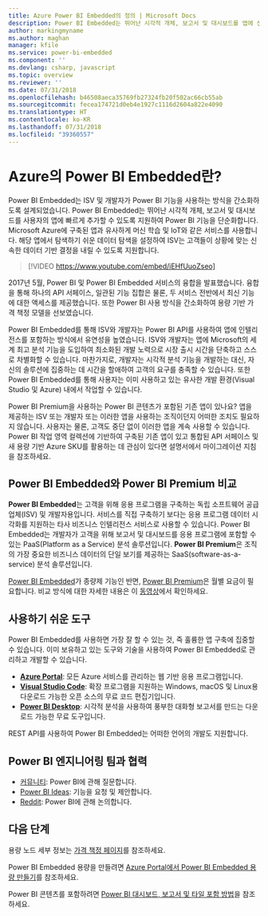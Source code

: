 ```yaml
---
title: Azure Power BI Embedded의 정의 | Microsoft Docs
description: Power BI Embedded는 뛰어난 시각적 개체, 보고서 및 대시보드를 앱에 신속하게 추가할 수 있도록 지원하여 ISV와 개발자가 Power BI 기능을 사용하는 방식을 단순화하도록 설계되었습니다.
author: markingmyname
ms.author: maghan
manager: kfile
ms.service: power-bi-embedded
ms.component: ''
ms.devlang: csharp, javascript
ms.topic: overview
ms.reviewer: ''
ms.date: 07/31/2018
ms.openlocfilehash: b46508aeca35769fb27324fb20f502ac66cb55ab
ms.sourcegitcommit: fecea174721d0eb4e1927c1116d2604a822e4090
ms.translationtype: HT
ms.contentlocale: ko-KR
ms.lasthandoff: 07/31/2018
ms.locfileid: "39360557"
---
```

# <a name="what-is-power-bi-embedded-in-azure"></a>Azure의 Power BI Embedded란? 

Power BI Embedded는 ISV 및 개발자가 Power BI 기능을 사용하는 방식을 간소화하도록 설계되었습니다. Power BI Embedded는 뛰어난 시각적 개체, 보고서 및 대시보드를 사용자의 앱에 빠르게 추가할 수 있도록 지원하여 Power BI 기능을 단순화합니다. Microsoft Azure에 구축된 앱과 유사하게 머신 학습 및 IoT와 같은 서비스를 사용합니다. 해당 앱에서 탐색하기 쉬운 데이터 탐색을 설정하여 ISV는 고객들이 상황에 맞는 신속한 데이터 기반 결정을 내릴 수 있도록 지원합니다.

> [!VIDEO https://www.youtube.com/embed/iEHfUuoZseo]

2017년 5월, Power BI 및 Power BI Embedded 서비스의 융합을 발표했습니다. 융합을 통해 하나의 API 서페이스, 일관된 기능 집합은 물론, 두 서비스 전반에서 최신 기능에 대한 액세스를 제공했습니다. 또한 Power BI 사용 방식을 간소화하여 용량 기반 가격 책정 모델을 선보였습니다.

Power BI Embedded를 통해 ISV와 개발자는 Power BI API를 사용하여 앱에 인텔리전스를 포함하는 방식에서 유연성을 높였습니다. ISV와 개발자는 앱에 Microsoft의 세계 최고 분석 기능을 도입하여 최소화된 개발 노력으로 시장 출시 시간을 단축하고 스스로 차별화할 수 있습니다. 마찬가지로, 개발자는 시각적 분석 기능을 개발하는 대신, 자신의 솔루션에 집중하는 데 시간을 할애하여 고객의 요구를 충족할 수 있습니다. 또한 Power BI Embedded를 통해 사용자는 이미 사용하고 있는 유사한 개발 환경(Visual Studio 및 Azure) 내에서 작업할 수 있습니다.

Power BI Premium을 사용하는 Power BI 콘텐츠가 포함된 기존 앱이 있나요? 앱을 제공하는 ISV 또는 개발자 또는 이러한 앱을 사용하는 조직이던지 어떠한 조치도 필요하지 않습니다. 사용자는 물론, 고객도 중단 없이 이러한 앱을 계속 사용할 수 있습니다. Power BI 작업 영역 컬렉션에 기반하여 구축된 기존 앱이 있고 통합된 API 서페이스 및 새 용량 기반 Azure SKU를 활용하는 데 관심이 있다면 설명서에서 마이그레이션 지침을 참조하세요.

## <a name="comparing-power-bi-embedded-with-power-bi-premium"></a>Power BI Embedded와 Power BI Premium 비교

**Power BI Embedded**는 고객을 위해 응용 프로그램을 구축하는 독립 소프트웨어 공급업체(ISV) 및 개발자용입니다. 서비스를 직접 구축하기 보다는 응용 프로그램 데이터 시각화를 지원하는 타사 비즈니스 인텔리전스 서비스로 사용할 수 있습니다. Power BI Embedded는 개발자가 고객을 위해 보고서 및 대시보드를 응용 프로그램에 포함할 수 있는 PaaS(Platform as a Service) 분석 솔루션입니다. **Power BI Premium**은 조직의 가장 중요한 비즈니스 데이터의 단일 보기를 제공하는 SaaS(software-as-a-service) 분석 솔루션입니다. 

[Power BI Embedded](https://azure.microsoft.com/pricing/details/power-bi-embedded/)가 종량제 기능인 반면, [Power BI Premium](https://powerbi.microsoft.com/calculator/)은 월별 요금이 필요합니다. 비교 방식에 대한 자세한 내용은 이 [동영상](https://www.youtube.com/watch?v=0y2oJikC6Xc&t=0s&list=PLv2BtOtLblH1dQPV49Ni12olDcUoW-GEl&index=3)에서 확인하세요.

## <a name="easy-to-use-tools"></a>사용하기 쉬운 도구

Power BI Embedded를 사용하면 가장 잘 할 수 있는 것, 즉 훌륭한 앱 구축에 집중할 수 있습니다. 이미 보유하고 있는 도구와 기술을 사용하여 Power BI Embedded로 관리하고 개발할 수 있습니다.

* [**Azure Portal**](https://portal.azure.com/): 모든 Azure 서비스를 관리하는 웹 기반 응용 프로그램입니다.
* [**Visual Studio Code**](https://code.visualstudio.com/docs): 확장 프로그램을 지원하는 Windows, macOS 및 Linux용 다운로드 가능한 오픈 소스의 무료 코드 편집기입니다.
* [**Power BI Desktop**](https://powerbi.microsoft.com/desktop/): 시각적 분석을 사용하여 풍부한 대화형 보고서를 만드는 다운로드 가능한 무료 도구입니다.

REST API를 사용하여 Power BI Embedded는 어떠한 언어의 개발도 지원합니다.

## <a name="engage-with-the-power-bi-engineering-team"></a>Power BI 엔지니어링 팀과 협력

* [커뮤니티](https://community.powerbi.com/): Power BI에 관해 질문합니다.
* [Power BI Ideas](https://ideas.powerbi.com): 기능을 요청 및 제안합니다.
* [Reddit](https://www.reddit.com/r/PowerBI/): Power BI에 관해 논의합니다.

## <a name="next-steps"></a>다음 단계

용량 노드 세부 정보는 [가격 책정 페이지](https://azure.microsoft.com/pricing/details/power-bi-embedded/)를 참조하세요.

Power BI Embedded 용량을 만들려면 [Azure Portal에서 Power BI Embedded 용량 만들기](azure-pbie-create-capacity.md)를 참조하세요.

Power BI 콘텐츠를 포함하려면 [Power BI 대시보드, 보고서 및 타일 포함 방법](https://powerbi.microsoft.com/documentation/powerbi-developer-embedding-content/)을 참조하세요.
